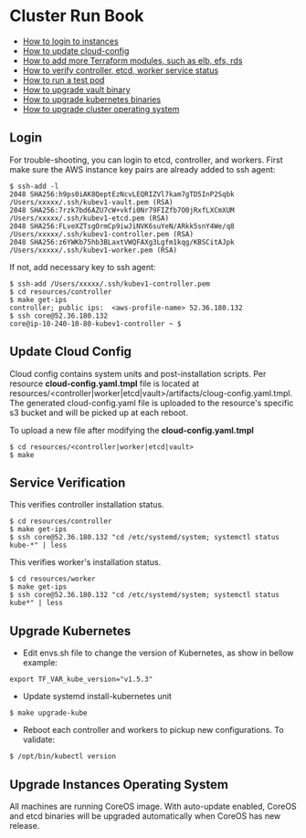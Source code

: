 
# Cluster Run Book

- [How to login to instances](#login)
- [How to update cloud-config](#update-cloud-config)
- [How to add more Terraform modules, such as elb, efs, rds](#add-modules)
- [How to verify controller, etcd, worker service status](#service-verification)
- [How to run a test pod](#smoke-test)
- [How to upgrade vault binary](#upgrade-vault)
- [How to upgrade kubernetes binaries](#upgrade-kubernetes)
- [How to upgrade cluster operating system](#upgrade-instances-operating-system)

## Login

For trouble-shooting, you can login to etcd, controller, and workers. First make sure the AWS instance key pairs are already
added to ssh agent:
```
$ ssh-add -l
2048 SHA256:h9ps0iAK8QeptEzNcvLEQRIZVl7kam7gTD5InP2Sqbk /Users/xxxxx/.ssh/kubev1-vault.pem (RSA)
2048 SHA256:7rzk7bd6AZU7cW+vkfi0Nr79FIZfb7O0jRxfLXCmXUM /Users/xxxxx/.ssh/kubev1-etcd.pem (RSA)
2048 SHA256:FLveXZTsgOrmCp9iwJiNVK6suYeN/ARkk5snY4We/q8 /Users/xxxxx/.ssh/kubev1-controller.pem (RSA)
2048 SHA256:z6YWKb75hb3BLaxtVWQFAXg3Lgfm1kqg/KBSCitAJpk /Users/xxxxx/.ssh/kubev1-worker.pem (RSA)
```

If not, add necessary key to ssh agent:

```
$ ssh-add /Users/xxxxx/.ssh/kubev1-controller.pem
$ cd resources/controller
$ make get-ips
controller; public ips:  <aws-profile-name> 52.36.180.132
$ ssh core@52.36.180.132
core@ip-10-240-10-80-kubev1-controller ~ $
```

## Update Cloud Config

Cloud config contains system units and post-installation scripts. Per resource **cloud-config.yaml.tmpl** file is located
at resources/\<controller|worker|etcd|vault\>/artifacts/cloug-config.yaml.tmpl. The generated cloud-config.yaml file is uploaded
to the resource's specific s3 bucket and will be picked up at each reboot. 

To upload a new file after modifying the **cloud-config.yaml.tmpl**
```
$ cd resources/<controller|worker|etcd|vault>
$ make
```
## Service Verification

This verifies controller installation status.
```
$ cd resources/controller
$ make get-ips
$ ssh core@52.36.180.132 "cd /etc/systemd/system; systemctl status kube-*" | less
```
This verifies worker's installation status.
```
$ cd resources/worker
$ make get-ips
$ ssh core@52.36.180.132 "cd /etc/systemd/system; systemctl status kube*" | less
```

## Upgrade Kubernetes

* Edit envs.sh file to change the version of Kubernetes, as show in bellow example:
```
export TF_VAR_kube_version="v1.5.3"
```
* Update systemd install-kubernetes unit
```
$ make upgrade-kube
```
* Reboot each controller and workers to pickup new configurations. To validate:
```
$ /opt/bin/kubectl version
```
## Upgrade Instances Operating System

All machines are running CoreOS image. With auto-update enabled, CoreOS and etcd binaries will be upgraded automatically when CoreOS has new release. 
